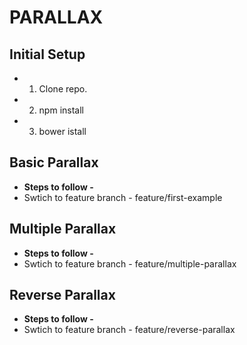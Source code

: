 # PARALLAX

## Initial Setup
* 1. Clone repo.
* 2. npm install
* 3. bower istall

## Basic Parallax
* **Steps to follow -**
* Swtich to feature branch - feature/first-example

## Multiple Parallax
* **Steps to follow -**
*  Swtich to feature branch - feature/multiple-parallax

## Reverse Parallax
* **Steps to follow -**
*  Swtich to feature branch - feature/reverse-parallax
